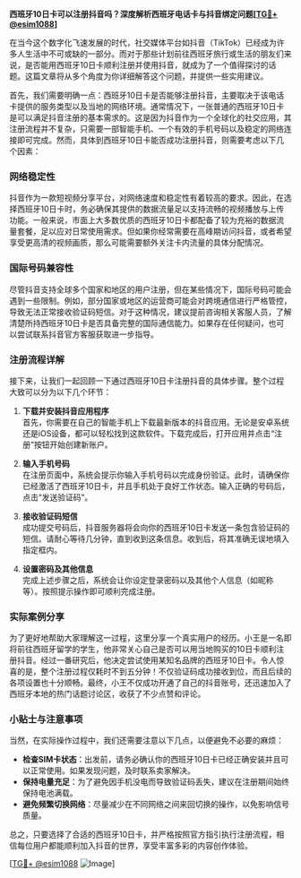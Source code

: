 **西班牙10日卡可以注册抖音吗？深度解析西班牙电话卡与抖音绑定问题[[TG💪+ @esim1088](https://t.me/s/esim1088)]**

在当今这个数字化飞速发展的时代，社交媒体平台如抖音（TikTok）已经成为许多人生活中不可或缺的一部分。而对于那些计划前往西班牙旅行或生活的朋友们来说，是否能用西班牙10日卡顺利注册并使用抖音，就成为了一个值得探讨的话题。这篇文章将从多个角度为你详细解答这个问题，并提供一些实用建议。

首先，我们需要明确一点：西班牙10日卡是否能够注册抖音，主要取决于该电话卡提供的服务类型以及当地的网络环境。通常情况下，一张普通的西班牙10日卡是可以满足抖音注册的基本需求的。这是因为抖音作为一个全球化的社交应用，其注册流程并不复杂，只需要一部智能手机、一个有效的手机号码以及稳定的网络连接即可完成。然而，具体到西班牙10日卡能否成功注册抖音，则需要考虑以下几个因素：

### 网络稳定性

抖音作为一款短视频分享平台，对网络速度和稳定性有着较高的要求。因此，在选择西班牙10日卡时，务必确保其提供的数据流量足以支持流畅的视频播放与上传功能。一般来说，市面上大多数优质的西班牙10日卡都配备了较为充裕的数据流量套餐，足以应对日常使用需求。但如果你经常需要在高峰期访问抖音，或者希望享受更高清的视频画质，那么可能需要额外关注卡内流量的具体分配情况。

### 国际号码兼容性

尽管抖音支持全球多个国家和地区的用户注册，但在某些情况下，国际号码可能会遇到一些限制。例如，部分国家或地区的运营商可能会对跨境通信进行严格管控，导致无法正常接收验证码短信。对于这种情况，建议提前咨询相关客服人员，了解清楚所持西班牙10日卡是否具备完整的国际通信能力。如果存在任何疑问，也可以尝试联系抖音官方客服获取进一步指导。

### 注册流程详解

接下来，让我们一起回顾一下通过西班牙10日卡注册抖音的具体步骤。整个过程大致可以分为以下几个环节：

1. **下载并安装抖音应用程序**  
   首先，你需要在自己的智能手机上下载最新版本的抖音应用。无论是安卓系统还是iOS设备，都可以轻松找到这款软件。下载完成后，打开应用并点击“注册”按钮开始创建新账户。

2. **输入手机号码**  
   在注册页面中，系统会提示你输入手机号码以完成身份验证。此时，请确保你已经激活了西班牙10日卡，并且手机处于良好工作状态。输入正确的号码后，点击“发送验证码”。

3. **接收验证码短信**  
   成功提交号码后，抖音服务器将会向你的西班牙10日卡发送一条包含验证码的短信。请耐心等待几分钟，直到收到这条信息。收到后，将其准确无误地填入指定框内。

4. **设置密码及其他信息**  
   完成上述步骤之后，系统会让你设定登录密码以及其他个人信息（如昵称等）。按照提示操作即可顺利完成注册。

### 实际案例分享

为了更好地帮助大家理解这一过程，这里分享一个真实用户的经历。小王是一名即将前往西班牙留学的学生，他非常关心自己是否可以用当地购买的10日卡顺利注册抖音。经过一番研究后，他决定尝试使用某知名品牌的西班牙10日卡。令人惊喜的是，整个注册过程仅耗时不到五分钟！不仅验证码成功接收到位，而且后续的各项设置也十分顺畅。最终，小王不仅成功开通了自己的抖音账号，还迅速加入了西班牙本地的热门话题讨论区，收获了不少点赞和评论。

### 小贴士与注意事项

当然，在实际操作过程中，我们还需要注意以下几点，以便避免不必要的麻烦：

- **检查SIM卡状态**：出发前，请务必确认你的西班牙10日卡已经正确安装并且可以正常使用。如果发现问题，及时联系卖家解决。
- **保持电量充足**：为了避免因手机没电而导致验证码丢失，建议在注册期间始终保持电池满载。
- **避免频繁切换网络**：尽量减少在不同网络之间来回切换的操作，以免影响信号质量。

总之，只要选择了合适的西班牙10日卡，并严格按照官方指引执行注册流程，相信每位用户都能顺利加入抖音的世界，享受丰富多彩的内容创作体验。

[[TG💪+ @esim1088](https://t.me/s/esim1088) ![Image](https://i.postimg.cc/4NQfJmqS/Snipaste-2025-05-13-00-14-12.png)]
